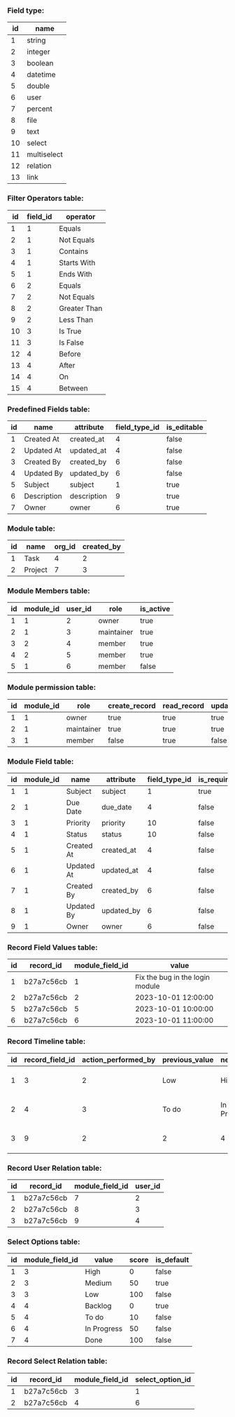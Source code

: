 ### Field type:

| id | name        |
|----|-------------|
| 1  | string      |
| 2  | integer     |
| 3  | boolean     |
| 4  | datetime    |
| 5  | double      |
| 6  | user        |
| 7  | percent     |
| 8  | file        |
| 9  | text        |
| 10 | select      |
| 11 | multiselect |
| 12 | relation    |
| 13 | link        |

### Filter Operators table:

| id | field_id | operator     |
|----|----------|--------------|
| 1  | 1        | Equals       |
| 2  | 1        | Not Equals   |
| 3  | 1        | Contains     |
| 4  | 1        | Starts With  |
| 5  | 1        | Ends With    |
| 6  | 2        | Equals       |
| 7  | 2        | Not Equals   |
| 8  | 2        | Greater Than |
| 9  | 2        | Less Than    |
| 10 | 3        | Is True      |
| 11 | 3        | Is False     |
| 12 | 4        | Before       |
| 13 | 4        | After        |
| 14 | 4        | On           |
| 15 | 4        | Between      |

### Predefined Fields table:

| id | name        | attribute   | field_type_id | is_editable |
|----|-------------|-------------|---------------|-------------|
| 1  | Created At  | created_at  | 4             | false       |
| 2  | Updated At  | updated_at  | 4             | false       |
| 3  | Created By  | created_by  | 6             | false       |
| 4  | Updated By  | updated_by  | 6             | false       |
| 5  | Subject     | subject     | 1             | true        |
| 6  | Description | description | 9             | true        |
| 7  | Owner       | owner       | 6             | true        |

### Module table:

| id | name    | org_id | created_by |
|----|---------|--------|------------|
| 1  | Task    | 4      | 2          |
| 2  | Project | 7      | 3          |

### Module Members table:

| id | module_id | user_id | role       | is_active |
|----|-----------|---------|------------|-----------|
| 1  | 1         | 2       | owner      | true      |
| 2  | 1         | 3       | maintainer | true      |
| 3  | 2         | 4       | member     | true      |
| 4  | 2         | 5       | member     | true      |
| 5  | 1         | 6       | member     | false     |

### Module permission table:

| id | module_id | role       | create_record | read_record | update_record | delete_record | manage_members |
|----|-----------|------------|---------------|-------------|---------------|---------------|----------------|
| 1  | 1         | owner      | true          | true        | true          | true          | true           |
| 2  | 1         | maintainer | true          | true        | true          | false         | true           |
| 3  | 1         | member     | false         | true        | false         | false         | false          |

### Module Field table:

| id | module_id | name       | attribute  | field_type_id | is_required | is_searchable | is_filterable | is_sortable | is_editable | show_in_list | show_in_detail |
|----|-----------|------------|------------|---------------|-------------|---------------|---------------|-------------|-------------|--------------|----------------|
| 1  | 1         | Subject    | subject    | 1             | true        | true          | true          | true        | true        | true         | true           |
| 2  | 1         | Due Date   | due_date   | 4             | false       | false         | true          | true        | true        | false        | true           |
| 3  | 1         | Priority   | priority   | 10            | false       | true          | true          | true        | true        | true         | true           |
| 4  | 1         | Status     | status     | 10            | false       | true          | true          | true        | true        | true         | true           |
| 5  | 1         | Created At | created_at | 4             | false       | false         | false         | false       | false       | true         | true           |
| 6  | 1         | Updated At | updated_at | 4             | false       | false         | false         | false       | false       | false        | false          |
| 7  | 1         | Created By | created_by | 6             | false       | false         | false         | false       | false       | true         | true           |
| 8  | 1         | Updated By | updated_by | 6             | false       | false         | false         | false       | false       | false        | false          |
| 9  | 1         | Owner      | owner      | 6             | false       | false         | false         | false       | true        | true         | true           |

### Record Field Values table:

| id | record_id  | module_field_id | value                           |
|----|------------|-----------------|---------------------------------|
| 1  | b27a7c56cb | 1               | Fix the bug in the login module |
| 2  | b27a7c56cb | 2               | 2023-10-01 12:00:00             |
| 5  | b27a7c56cb | 5               | 2023-10-01 10:00:00             |
| 6  | b27a7c56cb | 6               | 2023-10-01 11:00:00             |

### Record Timeline table:

| id | record_field_id | action_performed_by | previous_value | new_value   | created_at          |
|----|-----------------|---------------------|----------------|-------------|---------------------|
| 1  | 3               | 2                   | Low            | High        | 2023-10-01 10:40:00 |
| 2  | 4               | 3                   | To do          | In Progress | 2023-10-01 11:10:00 |
| 3  | 9               | 2                   | 2              | 4           | 2023-10-01 12:20:00 |

### Record User Relation table:

| id | record_id  | module_field_id | user_id |
|----|------------|-----------------|---------|
| 1  | b27a7c56cb | 7               | 2       |
| 2  | b27a7c56cb | 8               | 3       |
| 3  | b27a7c56cb | 9               | 4       |

### Select Options table:

| id | module_field_id | value       | score | is_default |
|----|-----------------|-------------|-------|------------|
| 1  | 3               | High        | 0     | false      |
| 2  | 3               | Medium      | 50    | true       |
| 3  | 3               | Low         | 100   | false      |
| 4  | 4               | Backlog     | 0     | true       |
| 5  | 4               | To do       | 10    | false      |
| 6  | 4               | In Progress | 50    | false      |
| 7  | 4               | Done        | 100   | false      |

### Record Select Relation table:

| id | record_id  | module_field_id | select_option_id |
|----|------------|-----------------|------------------|
| 1  | b27a7c56cb | 3               | 1                |
| 2  | b27a7c56cb | 4               | 6                |
